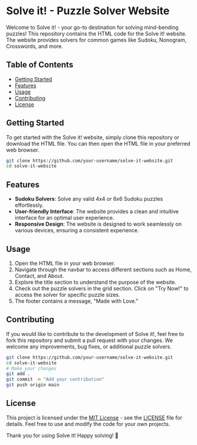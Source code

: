 # Solve it! - Puzzle Solver Website

Welcome to Solve it! - your go-to destination for solving mind-bending puzzles! This repository contains the HTML code for the Solve it! website. The website provides solvers for common games like Sudoku, Nonogram, Crosswords, and more.

## Table of Contents
- [Getting Started](#getting-started)
- [Features](#features)
- [Usage](#usage)
- [Contributing](#contributing)
- [License](#license)

## Getting Started

To get started with the Solve it! website, simply clone this repository or download the HTML file. You can then open the HTML file in your preferred web browser.

```bash
git clone https://github.com/your-username/solve-it-website.git
cd solve-it-website
```

## Features

- **Sudoku Solvers**: Solve any valid 4x4 or 6x6 Sudoku puzzles effortlessly.
- **User-friendly Interface**: The website provides a clean and intuitive interface for an optimal user experience.
- **Responsive Design**: The website is designed to work seamlessly on various devices, ensuring a consistent experience.

## Usage

1. Open the HTML file in your web browser.
2. Navigate through the navbar to access different sections such as Home, Contact, and About.
3. Explore the title section to understand the purpose of the website.
4. Check out the puzzle solvers in the grid section. Click on "Try Now!" to access the solver for specific puzzle sizes.
5. The footer contains a message, "Made with Love."

## Contributing

If you would like to contribute to the development of Solve it!, feel free to fork this repository and submit a pull request with your changes. We welcome any improvements, bug fixes, or additional puzzle solvers.

```bash
git clone https://github.com/your-username/solve-it-website.git
cd solve-it-website
# Make your changes
git add .
git commit -m "Add your contribution"
git push origin main
```

## License

This project is licensed under the [MIT License](LICENSE) - see the [LICENSE](LICENSE) file for details. Feel free to use and modify the code for your own projects.

Thank you for using Solve it! Happy solving! 🧩
